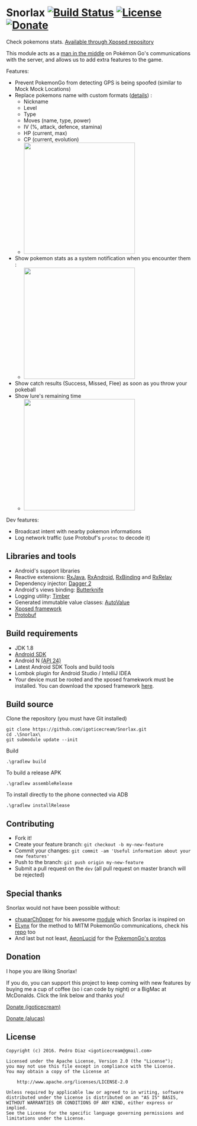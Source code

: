 # Snorlax [![Build Status](https://travis-ci.org/igoticecream/Snorlax.svg?branch=master)](https://travis-ci.org/igoticecream/Snorlax) [![License](https://img.shields.io/badge/license-apache%202.0-blue.svg)](http://www.apache.org/licenses/LICENSE-2.0.html) [![Donate](https://img.shields.io/badge/Donate-PayPal-green.svg)](https://www.paypal.com/cgi-bin/webscr?cmd=_s-xclick&hosted_button_id=A9PPGNDJEC33E)
Check pokemons stats. [Available through Xposed repository](http://repo.xposed.info/module/com.icecream.snorlax)
  
This module acts as a [man in the middle](https://en.wikipedia.org/wiki/Man-in-the-middle_attack) on Pokémon Go's communications with the server, and allows us to add extra features to the game.

Features:
- Prevent PokemonGo from detecting GPS is being spoofed (similar to Mock Mock Locations)
- Replace pokemons name with custom formats ([details](https://github.com/igoticecream/Snorlax/wiki/Custom-formats)) :
  - Nickname
  - Level
  - Type
  - Moves (name, type, power)
  - IV (%, attack, defence, stamina)
  - HP (current, max)
  - CP (current, evolution)
  - <img src="https://cloud.githubusercontent.com/assets/498613/20310033/ad7431c4-ab4a-11e6-9ad2-e0c84b9f9b5a.png" width="300px">
- Show pokemon stats as a system notification when you encounter them :
  - <img src="https://cloud.githubusercontent.com/assets/498613/20303466/cacd9338-ab2b-11e6-90bf-301930b47bd6.png" width="300px">
- Show catch results (Success, Missed, Flee) as soon as you throw your pokeball
- Show lure's remaining time
  - <img src="https://cloud.githubusercontent.com/assets/498613/20309733/6732152e-ab49-11e6-9f8c-a7276da34080.png" width="300px">

Dev features:
- Broadcast intent with nearby pokemon informations
- Log network traffic (use Protobuf's ```protoc``` to decode it)



## Libraries and tools
- Android's support libraries
- Reactive extensions: [RxJava](https://github.com/ReactiveX/RxJava), [RxAndroid](https://github.com/ReactiveX/RxAndroid), [RxBinding](https://github.com/JakeWharton/RxBinding) and [RxRelay](https://github.com/JakeWharton/RxRelay)
- Dependency injector: [Dagger 2](http://google.github.io/dagger/)
- Android's views binding: [Butterknife](https://github.com/JakeWharton/butterknife)
- Logging utility: [Timber](https://github.com/JakeWharton/timber)
- Generated immutable value classes: [AutoValue](https://github.com/google/auto/tree/master/value)
- [Xposed framework](https://github.com/rovo89/XposedBridge)
- [Protobuf](https://github.com/google/protobuf-gradle-plugin)

## Build requirements
- JDK 1.8
- [Android SDK](http://developer.android.com/sdk/index.html)
- Android N [(API 24) ](http://developer.android.com/tools/revisions/platforms.html)
- Latest Android SDK Tools and build tools
- Lombok plugin for Android Studio / IntelliJ IDEA
- Your device must be rooted and the xposed framekwork must be installed. You can download the xposed framework [here](http://repo.xposed.info/module/de.robv.android.xposed.installer).

## Build source
Clone the repository (you must have Git installed)
```
git clone https://github.com/igoticecream/Snorlax.git
cd .\Snorlax\
git submodule update --init
```

Build
```
.\gradlew build
```

To build a release APK
```
.\gradlew assembleRelease
```

To install directly to the phone connected via ADB
```
.\gradlew installRelease
```

## Contributing
  - Fork it!
  - Create your feature branch: `git checkout -b my-new-feature`
  - Commit your changes: `git commit -am 'Useful information about your new features'`
  - Push to the branch: `git push origin my-new-feature`
  - Submit a pull request on the `dev` (all pull request on master branch will be rejected)

## Special thanks
Snorlax would not have been possible without:
- [chuparCh0pper](https://github.com/chuparCh0pper/PoGoIV_xposed) for his awesome [module](https://github.com/chuparCh0pper/PoGoIV_xposed) which Snorlax is inspired on
- [ELynx](https://github.com/ELynx) for the method to MITM PokemonGo communications, check his [repo](https://github.com/ELynx/pokemon-go-xposed-mitm) too
- And last but not least, [AeonLucid](https://github.com/AeonLucid) for the [PokemonGo's protos](https://github.com/AeonLucid/POGOProtos)

## Donation
I hope you are liking Snorlax!

If you do, you can support this project to keep coming with new features by buying me a cup of coffee (so i can code by night) or a BigMac at McDonalds. Click the link below and thanks you!

[Donate (igoticecream)](https://www.paypal.com/cgi-bin/webscr?cmd=_s-xclick&hosted_button_id=A9PPGNDJEC33E)

[Donate (alucas)](https://www.paypal.me/antoinelucas)

## License
    Copyright (c) 2016. Pedro Diaz <igoticecream@gmail.com>

    Licensed under the Apache License, Version 2.0 (the "License");
    you may not use this file except in compliance with the License.
    You may obtain a copy of the License at

        http://www.apache.org/licenses/LICENSE-2.0

    Unless required by applicable law or agreed to in writing, software
    distributed under the License is distributed on an "AS IS" BASIS,
    WITHOUT WARRANTIES OR CONDITIONS OF ANY KIND, either express or implied.
    See the License for the specific language governing permissions and
    limitations under the License.
